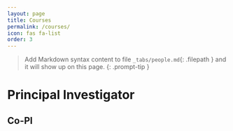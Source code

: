 ```yaml
---
layout: page
title: Courses
permalink: /courses/
icon: fas fa-list
order: 3
---
```


> Add Markdown syntax content to file `_tabs/people.md`{: .filepath } and it will show up on this page.
{: .prompt-tip }


# Principal Investigator

## Co-PI